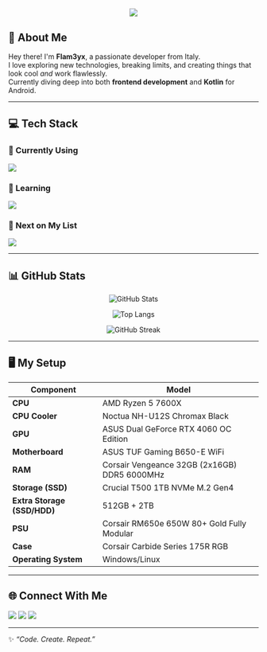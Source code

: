 <h1 align="center">
  <img src="https://readme-typing-svg.herokuapp.com?font=Fira+Code&size=26&duration=3000&pause=2000&color=FFD500&center=true&vCenter=true&width=435&lines=Hi+and+welcome+to+my+profile">
</h1>

## 👾 About Me
Hey there! I'm **Flam3yx**, a passionate developer from Italy.  
I love exploring new technologies, breaking limits, and creating things that look cool *and* work flawlessly.  
Currently diving deep into both **frontend development** and **Kotlin** for Android.

---

## 💻 Tech Stack

### 🚀 Currently Using
<p>
  <img src="https://skillicons.dev/icons?i=html,css,git" />
</p>

### 🧠 Learning
<p>
  <img src="https://skillicons.dev/icons?i=javascript,kotlin,cpp" />
</p>

### 🧩 Next on My List
<p>
  <img src="https://skillicons.dev/icons?i=python,java,react" />
</p>

---

## 📊 GitHub Stats
<p align="center">
  <img src="https://github-readme-stats.vercel.app/api?username=flam3yx&show_icons=true&theme=radical" alt="GitHub Stats" />
</p>

<p align="center">
  <img src="https://github-readme-stats.vercel.app/api/top-langs/?username=flam3yx&layout=compact&theme=radical" alt="Top Langs" />
</p>

<p align="center">
  <img src="https://github-readme-streak-stats.herokuapp.com/?user=flam3yx&theme=radical" alt="GitHub Streak" />
</p>

---

## 🖥️ My Setup
| Component | Model |
|------------|--------|
| **CPU** | AMD Ryzen 5 7600X |
| **CPU Cooler** | Noctua NH-U12S Chromax Black |
| **GPU** | ASUS Dual GeForce RTX 4060 OC Edition |
| **Motherboard** | ASUS TUF Gaming B650-E WiFi |
| **RAM** | Corsair Vengeance 32GB (2x16GB) DDR5 6000MHz |
| **Storage (SSD)** | Crucial T500 1TB NVMe M.2 Gen4 |
| **Extra Storage (SSD/HDD)** | 512GB + 2TB |
| **PSU** | Corsair RM650e 650W 80+ Gold Fully Modular |
| **Case** | Corsair Carbide Series 175R RGB |
| **Operating System** | Windows/Linux |

---

<!--
## 🎧 Currently Listening To
<p align="center">
  <a href="https://spotify-github-profile.vercel.app/api/view?uid=YOUR_SPOTIFY_USERNAME&redirect=true">
    <img src="https://spotify-github-profile.vercel.app/api/view?uid=YOUR_SPOTIFY_USERNAME&cover_image=true&theme=novatorem&show_offline=false&background_color=121212&interchange=false&bar_color=53b14f&bar_color_cover=false" alt="Spotify Now Playing" />
  </a>
</p>

---
## 🧑‍💻 Currently Coding In
<p align="center">
  <img src="https://img.shields.io/badge/Editor-VS%20Code-blue?logo=visualstudiocode&logoColor=white" />
  <img src="https://img.shields.io/badge/Editor-Android%20Studio-brightgreen?logo=androidstudio&logoColor=white" />
</p>

---

## 🎮 Now Playing
<p align="center">
  <img src="https://img.shields.io/badge/Platform-Steam-171a21?logo=steam&logoColor=white" />
  <img src="https://img.shields.io/badge/Platform-Epic%20Games-313131?logo=epicgames&logoColor=white" />
</p>

---

## 🔢 Profile Visitors
<p align="center">
  <img src="https://komarev.com/ghpvc/?username=flam3yx&style=for-the-badge&color=ff0055" alt="Profile Views" />
</p>

---
-->

## 🌐 Connect With Me
<p align="left">
  <a href="https://github.com/flam3yx"><img src="https://img.shields.io/badge/GitHub-%2312100E.svg?logo=github&logoColor=white" /></a>
  <a href="#"><img src="https://img.shields.io/badge/Discord-%237289DA.svg?logo=discord&logoColor=white" /></a>
  <a href="#"><img src="https://img.shields.io/badge/Instagram-%23E4405F.svg?logo=instagram&logoColor=white" /></a>
</p>

---

✨ *“Code. Create. Repeat.”*
